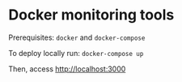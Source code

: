 # Docker monitoring tools

Prerequisites: `docker` and `docker-compose`

To deploy locally run: `docker-compose up`

Then, access <http://localhost:3000>

